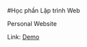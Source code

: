 #Học phần Lập trình Web
<p>Personal Website</p>
<p>Link: <a href="https://about-poe.000webhostapp.com/">Demo</a>

 
